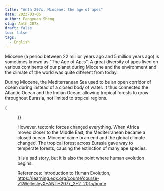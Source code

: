 ```yaml
---
title: "Anth 207x: Miocene: the age of apes"
date: 2023-03-06
author: Fangyuan Sheng
slug: Anth 207x
draft: false
toc: false
tags:
  - English
---
```



Miocene (a period between 22 million years ago and 5 million years ago) is sometimes known as "The Age of Apes". A great diversity of apes lived on various continents of our planet during Miocene and the environment and the climate of the world was quite different from today. 

During Miocene, the Mediterranean Sea used to be an open corridor of ocean during instead of a closed body of water. It thus connected the Atlantic Ocean and the Indian Ocean, allowing tropical forests to grow throughout Eurasia, not limited to tropical regions.


{<figure src="https://hellenshengfy.github.io/Cover pic.jpg" title="Hand-drawing of my understanding of evolution " width="200">}}



However, tectonic forces changed everything. When Africa moved closer to the Middle East, the Mediterranean became a closed ocean. Miocene came to an end and the global climate changed. The tropical forest across Eurasia gave way to temperate forests, causing the extinction of many ape species. 

It is a sad story, but it is also the point where human evolution begins.


  
References: Introduction to Human Evolution, https://learning.edx.org/course/course-v1:WellesleyX+ANTH207x_2+2T2015/home
